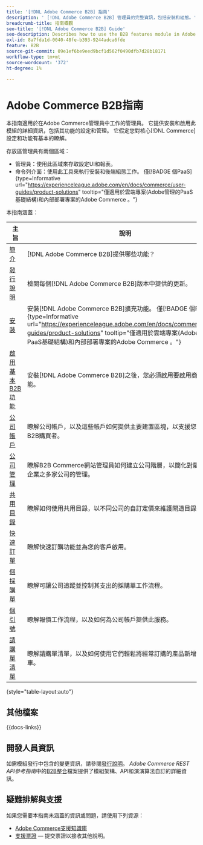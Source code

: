 ```yaml
---
title: '[!DNL Adobe Commerce B2B] 指南'
description: ' [!DNL Adobe Commerce B2B] 管理員的完整資訊，包括安裝和組態。'
breadcrumb-title: 指南概觀
seo-title: '[!DNL Adobe Commerce B2B] Guide'
seo-description: Describes how to use the B2B features module in Adobe Commerce.
exl-id: 8a7fda1d-0040-48fe-b393-9244adca6fde
feature: B2B
source-git-commit: 09e1ef6be9eed9bcf1d562f0490dfb7d28b18171
workflow-type: tm+mt
source-wordcount: '372'
ht-degree: 1%

---
```


# Adobe Commerce B2B指南

本指南適用於在Adobe Commerce管理員中工作的管理員。 它提供安裝和啟用此模組的詳細資訊，包括其功能的設定和管理。 它假定您對核心[!DNL Commerce]設定和功能有基本的瞭解。

存放區管理員有兩個區域：

- 管理員：使用此區域來存取設定UI和報表。
- 命令列介面：使用此工具來執行安裝和後端組態工作。 僅[!BADGE 個PaaS]{type=Informative url="https://experienceleague.adobe.com/en/docs/commerce/user-guides/product-solutions" tooltip="僅適用於雲端專案(Adobe管理的PaaS基礎結構)和內部部署專案的Adobe Commerce 。"}

本指南涵蓋：

| 主旨 | 說明 |
| ------- | ----------- |
| [簡介](introduction.md) | [!DNL Adobe Commerce B2B]提供哪些功能？ |
| [發行說明](release-notes.md) | 檢閱每個[!DNL Adobe Commerce B2B]版本中提供的更新。 |
| [安裝](install.md) | 安裝[!DNL Adobe Commerce B2B]擴充功能。 僅[!BADGE 個PaaS]{type=Informative url="https://experienceleague.adobe.com/en/docs/commerce/user-guides/product-solutions" tooltip="僅適用於雲端專案(Adobe管理的PaaS基礎結構)和內部部署專案的Adobe Commerce 。"} |
| [啟用基本B2B功能](enable-basic-features.md) | 安裝[!DNL Adobe Commerce B2B]之後，您必須啟用要啟用商店的功能。 |
| [公司帳戶](account-companies.md) | 瞭解公司帳戶，以及這些帳戶如何提供主要建置區塊，以支援您商店中的B2B購買者。 |
| [公司管理](manage-companies.md) | 瞭解B2B Commerce網站管理員如何建立公司階層，以簡化對屬於相同企業之多家公司的管理。 |
| [共用目錄](catalog-shared.md) | 瞭解如何使用共用目錄，以不同公司的自訂定價來維護閘道目錄。 |
| [快速訂單](quick-order.md) | 瞭解快速訂購功能並為您的客戶啟用。 |
| [個採購單](purchase-order-flow.md) | 瞭解可讓公司追蹤並控制其支出的採購單工作流程。 |
| [個引號](quotes.md) | 瞭解報價工作流程，以及如何為公司帳戶提供此服務。 |
| [請購單清單](requisition-lists.md) | 瞭解請購單清單，以及如何使用它們輕鬆將經常訂購的產品新增至購物車。 |

{style="table-layout:auto"}

## 其他檔案

{{docs-links}}

## 開發人員資訊

如需模組發行中包含的變更資訊，請參閱[發行說明](release-notes.md)。 _Adobe Commerce REST API參考指南_&#x200B;中的[B2B整合](https://developer.adobe.com/commerce/webapi/rest/b2b/)檔案提供了模組架構、API和演演算法自訂的詳細資訊。

## 疑難排解與支援

如果您需要本指南未涵蓋的資訊或問題，請使用下列資源：

- [Adobe Commerce支援知識庫](https://experienceleague.adobe.com/docs/commerce-knowledge-base/kb/overview.html)
- [支援票證](https://experienceleague.adobe.com/docs/commerce-knowledge-base/kb/help-center-guide/magento-help-center-user-guide.html#submit-ticket) — 提交票證以接收其他說明。
